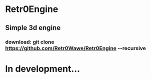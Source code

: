 # Retr0Engine
## Simple 3d engine
### download: git clone https://github.com/Retr0Wawe/Retr0Engine --recursive
# In development...
